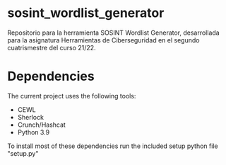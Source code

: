 # sosint_wordlist_generator
Repositorio para la herramienta SOSINT Wordlist Generator, desarrollada para la asignatura Herramientas de Ciberseguridad en el segundo cuatrismestre del curso 21/22.

# Dependencies
The current project uses the following tools:
- CEWL
- Sherlock
- Crunch/Hashcat
- Python 3.9

To install most of these dependencies run the included setup python file "setup.py"
